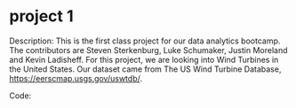 # project 1
Description:
This is the first class project for our data analytics bootcamp. The contributors are Steven Sterkenburg, Luke Schumaker, Justin Moreland and Kevin Ladisheff. For this project, we are looking into Wind Turbines in the United States. Our dataset came from The US Wind Turbine Database, https://eerscmap.usgs.gov/uswtdb/. 

Code:

